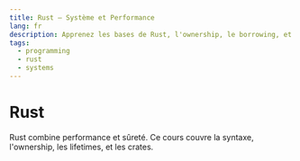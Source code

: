 ```yaml
---
title: Rust – Système et Performance
lang: fr
description: Apprenez les bases de Rust, l'ownership, le borrowing, et la sécurité mémoire pour écrire des programmes performants.
tags:
  - programming
  - rust
  - systems
---
```


# Rust

Rust combine performance et sûreté. Ce cours couvre la syntaxe, l'ownership, les lifetimes, et les crates. 